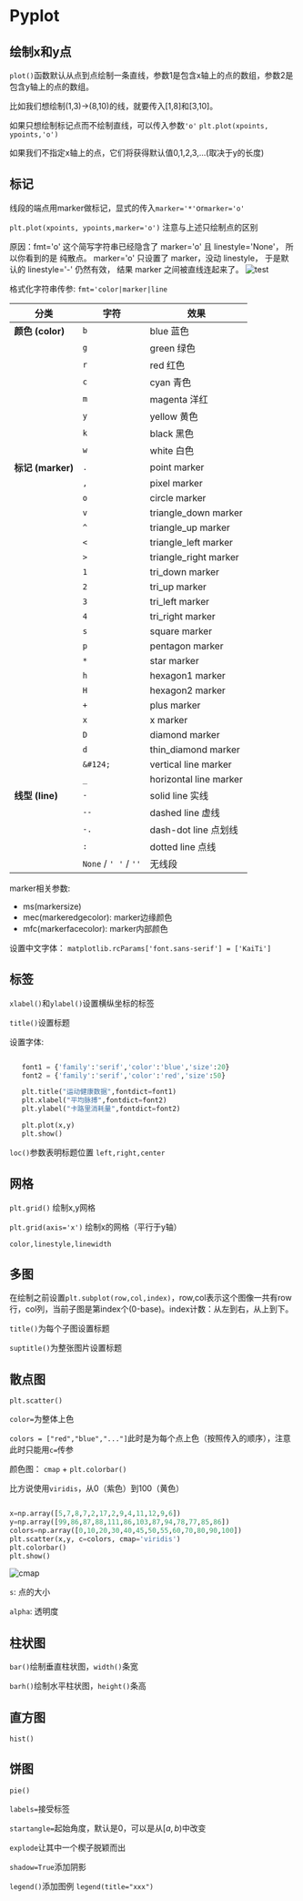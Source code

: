 # Pyplot

## 绘制x和y点

`plot()`函数默认从点到点绘制一条直线，参数1是包含x轴上的点的数组，参数2是包含y轴上的点的数组。

比如我们想绘制(1,3)->(8,10)的线，就要传入[1,8]和[3,10]。

如果只想绘制标记点而不绘制直线，可以传入参数`'o'`
`plt.plot(xpoints, ypoints,'o')`

如果我们不指定x轴上的点，它们将获得默认值0,1,2,3,...(取决于y的长度)

## 标记

线段的端点用marker做标记，显式的传入`marker='*'`or`marker='o'`

`plt.plot(xpoints, ypoints,marker='o')` 注意与上述只绘制点的区别

原因：fmt='o' 这个简写字符串已经隐含了
marker='o' 且 linestyle='None'，
所以你看到的是 纯散点。
marker='o' 只设置了 marker，没动 linestyle，
于是默认的 linestyle='-' 仍然有效，
结果 marker 之间被直线连起来了。
![test](image.png)

格式化字符串传参: `fmt='color|marker|line`

| **分类**          | **字符**                | **效果**                 |
| --------------- | --------------------- | ---------------------- |
| **颜色 (color)**  | `b`                   | blue 蓝色                |
|                 | `g`                   | green 绿色               |
|                 | `r`                   | red 红色                 |
|                 | `c`                   | cyan 青色                |
|                 | `m`                   | magenta 洋红             |
|                 | `y`                   | yellow 黄色              |
|                 | `k`                   | black 黑色               |
|                 | `w`                   | white 白色               |
| **标记 (marker)** | `.`                   | point marker           |
|                 | `,`                   | pixel marker           |
|                 | `o`                   | circle marker          |
|                 | `v`                   | triangle\_down marker  |
|                 | `^`                   | triangle\_up marker    |
|                 | `<`                   | triangle\_left marker  |
|                 | `>`                   | triangle\_right marker |
|                 | `1`                   | tri\_down marker       |
|                 | `2`                   | tri\_up marker         |
|                 | `3`                   | tri\_left marker       |
|                 | `4`                   | tri\_right marker      |
|                 | `s`                   | square marker          |
|                 | `p`                   | pentagon marker        |
|                 | `*`                   | star marker            |
|                 | `h`                   | hexagon1 marker        |
|                 | `H`                   | hexagon2 marker        |
|                 | `+`                   | plus marker            |
|                 | `x`                   | x marker               |
|                 | `D`                   | diamond marker         |
|                 | `d`                   | thin\_diamond marker   |
|                 | `&#124;`              | vertical line marker   |
|                 | `_`                   | horizontal line marker |
| **线型 (line)**   | `-`                   | solid line 实线          |
|                 | `--`                  | dashed line 虚线         |
|                 | `-.`                  | dash-dot line 点划线      |
|                 | `:`                   | dotted line 点线         |
|                 | `None` / `' '` / `''` | 无线段                    |

marker相关参数:

- ms(markersize)
- mec(markeredgecolor): marker边缘颜色
- mfc(markerfacecolor): marker内部颜色

设置中文字体： `matplotlib.rcParams['font.sans-serif'] = ['KaiTi']  `

## 标签

`xlabel()`和`ylabel()`设置横纵坐标的标签

`title()`设置标题

设置字体:

```python

   font1 = {'family':'serif','color':'blue','size':20}
   font2 = {'family':'serif','color':'red','size':50}

   plt.title("运动健康数据",fontdict=font1)
   plt.xlabel("平均脉搏",fontdict=font2)
   plt.ylabel("卡路里消耗量",fontdict=font2)

   plt.plot(x,y)
   plt.show()


```

`loc()`参数表明标题位置 `left,right,center`

## 网格

`plt.grid()` 绘制x,y网格

`plt.grid(axis='x')` 绘制x的网格（平行于y轴）

`color,linestyle,linewidth`

## 多图

在绘制之前设置`plt.subplot(row,col,index)`，row,col表示这个图像一共有row行，col列，当前子图是第index个(0-base)。index计数：从左到右，从上到下。

`title()`为每个子图设置标题

`suptitle()`为整张图片设置标题

## 散点图

`plt.scatter()`

`color=`为整体上色

`colors = ["red","blue","..."]`此时是为每个点上色（按照传入的顺序），注意此时只能用`c=`传参

颜色图： `cmap` + `plt.colorbar()`

比方说使用`viridis`，从0（紫色）到100（黄色）

```python

x=np.array([5,7,8,7,2,17,2,9,4,11,12,9,6])
y=np.array([99,86,87,88,111,86,103,87,94,78,77,85,86])
colors=np.array([0,10,20,30,40,45,50,55,60,70,80,90,100])
plt.scatter(x,y, c=colors, cmap='viridis')
plt.colorbar()
plt.show()

```
![cmap](image-1.png)

`s`: 点的大小

`alpha`: 透明度

## 柱状图

`bar()`绘制垂直柱状图，`width()`条宽

`barh()`绘制水平柱状图，`height()`条高

## 直方图

`hist()`

## 饼图

`pie()`

`labels=`接受标签

`startangle=`起始角度，默认是0，可以是从$[a, b)$中改变

`explode`让其中一个楔子脱颖而出

`shadow=True`添加阴影

`legend()`添加图例
`legend(title="xxx")`